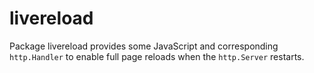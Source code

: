 # livereload

Package livereload provides some JavaScript and corresponding `http.Handler`
to enable full page reloads when the `http.Server` restarts.
